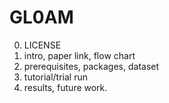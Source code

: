 # GL0AM
0. LICENSE
1. intro, paper link, flow chart
2. prerequisites, packages, dataset
3. tutorial/trial run
4. results, future work.
